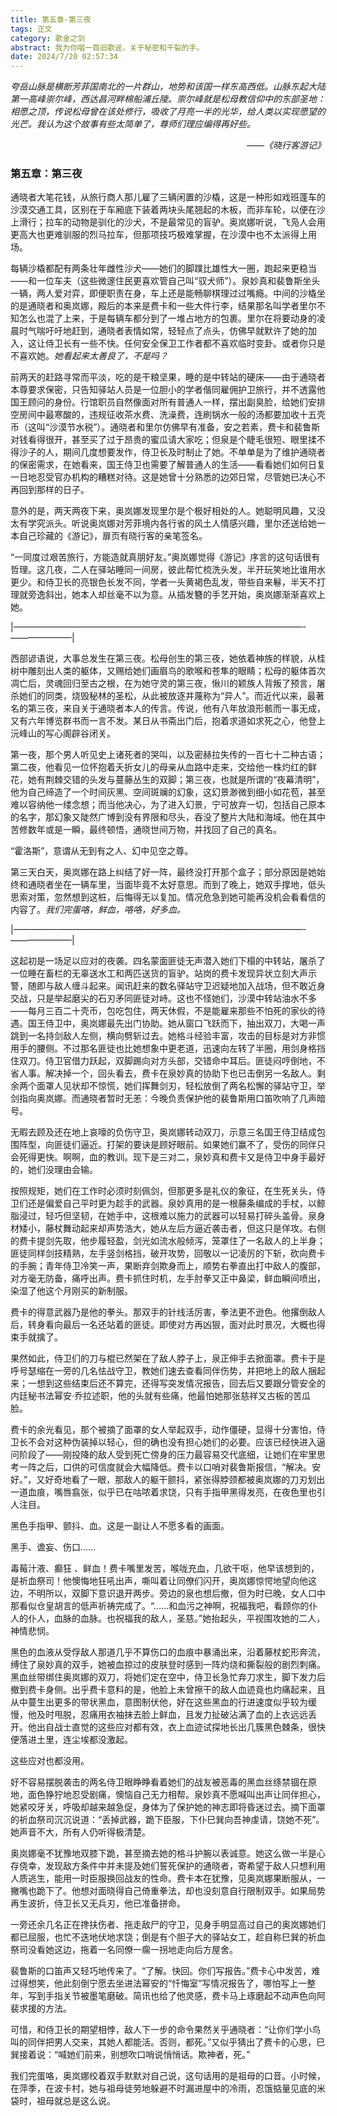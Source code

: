```yaml
---
title: 第五章-第三夜
tags: 正文
category: 歌金之剑
abstract: 我为你唱一首旧歌谣，关于秘密和干裂的手。
date: 2024/7/20 02:57:34
---
```



*夸岳山脉是横断芳菲国南北的一片群山，地势和该国一样东高西低。山脉东起大陆第一高峰崇尔峰，西达昌河畔棉船浦丘陵。崇尔峰就是松母教信仰中的东部圣地：相愿之顶，传说松母曾在该处修行，吸收了月亮一半的光华，给人类以实现愿望的光芒。我认为这个故事有些太简单了，尊师们理应编得再好些。*
*<p align="right"> ——《晓行客游记》</p>*



### 第五章：第三夜


通晓者大笔花钱，从旅行商人那儿雇了三辆闲置的沙橇，这是一种形如戏班蓬车的沙漠交通工具，区别在于车厢底下装着两块头尾翘起的木板，而非车轮，以便在沙上滑行；拉车的动物是驯化的沙犬，不是最常见的盲驴。奥岚娜听说，飞凫人会用更高大也更难驯服的烈马拉车，但那项技巧极难掌握，在沙漠中也不太派得上用场。

每辆沙橇都配有两条壮年雌性沙犬——她们的脚蹼比雄性大一圈，跑起来更稳当——和一位车夫（这些微邃住民更喜欢管自己叫“驭犬师”）。泉妙真和裴鲁斯坐头一辆，两人爱对弈，即便职责在身，车上还是能畅聊棋理过过嘴瘾。中间的沙橇坐的是通晓者和奥岚娜，殿后的本来是费卡和一些大件行李，结果那名叫学者里尔不知怎么也混了上来，于是每辆车都分到了一堆占地方的包裹。里尔在将要动身的凌晨时气喘吁吁地赶到，通晓者表情如常，轻轻点了点头，仿佛早就默许了她的加入，这让侍卫长有一些不快。任何安全保卫工作者都不喜欢临时变卦。或者你只是不喜欢她。*她看起来太善良了，不是吗？*

前两天的赶路寻常而平淡，吃的是干粮坚果，睡的是中转站的硬床——由于通晓者本尊要求保密，只告知驿站人员是一位胆小的学者偕同雇佣护卫旅行，并不透露他国王顾问的身份。行馆职员自然像面对所有普通人一样，摆出副臭脸，给她们安排空房间中最寒酸的，违规征收茶水费、洗澡费，连刷锅水一般的汤都要加收十五壳币（这叫“沙漠节水税”）。通晓者和里尔仿佛早有准备，安之若素，费卡和裴鲁斯对钱看得很开，甚至买了过于昂贵的蜜瓜请大家吃；但泉是个睫毛很短、眼里揉不得沙子的人，期间几度想要发作，侍卫长及时制止了她。不单单是为了维护通晓者的保密需求，在她看来，国王侍卫也需要了解普通人的生活——看看她们如何日复一日地忍受官办机构的糟糕对待。这是她曾十分熟悉的边郊日常，尽管她已决心不再回到那样的日子。

意外的是，两天两夜下来，奥岚娜发现里尔是个极好相处的人。她聪明风趣，又没太有学究派头。听说奥岚娜对芳菲境内各行省的风土人情感兴趣，里尔还送给她一本自己珍藏的《游记》，扉页有晓行客的亲笔签名。

“一同度过艰苦旅行，方能造就真朋好友。”奥岚娜觉得《游记》序言的这句话很有哲理。这几夜，二人在驿站睡同一间房，彼此帮忙梳洗头发，半开玩笑地比谁用水更少。和侍卫长的亮银色长发不同，学者一头黄褐色乱发，带些自来鬈，半天不打理就旁逸斜出，她本人却丝毫不以为意。从插发簪的手艺开始，奥岚娜渐渐喜欢上她。

|—————————————————————————————————-———————|

西部谚语说，大事总发生在第三夜。松母创生的第三夜，她依着神族的样貌，从桂树中雕刻出人类的躯体，又赐给她们画眉鸟的歌喉和苍隼的眼睛；松母的躯体首次凋亡后，灵魂回归至古之根，在为她守灵的第三夜，愀川的颖族人背叛了预言，屠杀她们的同类，烧毁秘林的圣松，从此被放逐并蔑称为“异人”。而近代以来，最著名的第三夜，来自关于通晓者本人的传言。传说，他有八年放浪形骸而一事无成，又有六年博览群书而一言不发。某日从书斋出门后，抱着求道如求死之心，他登上沅峰山的写心阁辟谷闭关。

第一夜，那个男人听见史上诸死者的哭叫，以及密赫拉失传的一百七十二种古语；第二夜，他看见一位怀抱着夭折女儿的母亲从血路中走来，交给他一株灼红的鲜花，她有荆棘交错的头发与蔓藤丛生的双脚；第三夜，也就是所谓的“夜幕清明”，他为自己缔造了一个时间灰黑、空间斑斓的幻象，这幻景渺微到细小如花苞，甚至难以容纳他一缕念想；而当他决心，为了进入幻景，宁可放弃一切，包括自己原本的名字，那幻象又陡然广博到没有界限和尽头，吞没了整片大陆和海域。他在其中苦修数年或是一瞬，最终顿悟，通晓世间万物，并找回了自己的真名。

“霍洛斯”，意谓从无到有之人、幻中见空之尊。

第三天白天，奥岚娜在路上纠结了好一阵，最终没打开那个盒子；部分原因是她始终和通晓者坐在一辆车里，当面毕竟不太好意思。而到了晚上，她双手撑地，低头思索对策，忽然想到这桩，后悔得无以复加。情况危急到她可能再没机会看看信的内容了。*我们完蛋咯，鲜血，咯咯，好多血。*

|—————————————————————————————————-———————|

这起初是一场足以应对的夜袭。四名蒙面匪徒无声潜入她们下榻的中转站，屠杀了一位睡在畜栏的无辜送水工和两匹送货的盲驴。站岗的费卡发现异状立刻大声示警，随即与敌人缠斗起来。闻讯赶来的数名驿站守卫迟疑地加入战场，但不敢近身交战，只是举起磨尖的石刃矛同匪徒对峙。这也不怪她们，沙漠中转站油水不多——每月三百二十壳币，包吃包住，两天休假，不是能雇来那些不怕死的家伙的待遇。国王侍卫中，奥岚娜最先出门协助。她从窗口飞跃而下，抽出双刀，大喝一声跳到一名持剑敌人左侧，横向劈斩过去。她格斗经验丰富，攻击的目标是对方非惯用手的腰侧。不过那名匪徒也比她想象中更老道，迅速向左转了半圈，用剑身格挡住双刀。侍卫官借力跃起，双脚踢向对方头部，交错命中耳后。匪徒闷哼倒地，不省人事。解决掉一个，回头看去，费卡在泉妙真的协助下也已击倒另一名敌人。剩余两个面罩人见状却不惊慌，她们挥舞剑刃，轻松放倒了两名松懈的驿站守卫，举剑指向奥岚娜。而通晓者暂时无恙：今晚负责保护他的裴鲁斯用口笛吹响了几声暗号。

无暇去顾及还在地上哀嚎的负伤守卫，奥岚娜转动双刀，示意三名国王侍卫结成包围阵型，向匪徒们逼近。打架的要诀是顾好眼前。如果她们赢不了，受伤的同伴只会死得更快。啊啊，血的教训。现下是三对二，泉妙真和费卡又是侍卫中身手最好的，她们没理由会输。

按照规矩，她们在工作时必须时刻佩剑，但那更多是礼仪的象征，在生死关头，侍卫们还是偏爱自己平时更为趁手的武器。泉妙真用的是一根藤条编成的手杖，以鲸脂浸过，轻巧但坚韧，在她手中，这根难以施力的武器可以轻易打碎头盖骨。泉身材矮小，藤杖舞动起来却声势浩大，她从左后方逼近袭击者，但这只是佯攻。右侧的费卡提剑先取，他步履轻盈，剑光如流水般倾泻，笼罩住了一名敌人的上半身；匪徒同样剑技精熟，左手竖剑格挡，破开攻势，回敬以一记凌厉的下斩，砍向费卡的手腕；青年侍卫冷笑一声，果断弃剑欺身而上，顺势右拳直出打中敌人的腹部，对方毫无防备，痛呼出声。费卡抓住时机，左手肘拳又正中鼻梁，鲜血瞬间喷出，染湿了他这个月刚买的新制服。

费卡的得意武器乃是他的拳头。那双手的针线活厉害，拳法更不逊色。他撂倒敌人后，转身看向最后一名还站着的匪徒。即使对方再凶狠，面对此时景况，大概也得束手就擒了。

果然如此，侍卫们的刀与棍已然架在了敌人脖子上，泉正伸手去掀面罩。费卡于是呼号瑟缩在一旁的几名怯战守卫，教她们速去查看同伴伤势，并把地上的敌人捆起来；一想到这些结束后还不算完，还得写突发情况报告，回去后又要跟分管安全的内廷秘书法幂安·乔拉述职，他的头就有些痛，他最怕她那张慈祥又古板的苦瓜脸。

费卡的余光看见，那个被摘了面罩的女人举起双手，动作僵硬，显得十分害怕，侍卫长不会对这种伪装掉以轻心，但的确也没有担心她们的必要。应该已经快进入逼问阶段了——刚投降的敌人受到死亡傍身的压力最容易交代底细，让她们在牢里思考一阵之后，口供的可信度就会大幅降低。费卡以口哨对裴鲁斯报信，“解决。安好。”，又好奇地看了一眼，那敌人的躯干颤抖，紧张得脖颈都被奥岚娜的刀刃划出一道血痕，嘴唇翕张，似乎已在咕哝着求饶，只有手指甲黑得发亮，在夜色里也引人注目。

黑色手指甲、颤抖、血。这是一副让人不愿多看的画面。

黑手、谵妄、伤口……

毒莓汁液、癫狂 、鲜血！费卡嘴里发苦，喉咙充血，几欲干呕，他早该想到的，是祈血祭司！他懊悔地狂吼出声，嘶叫着让同僚们闪开，奥岚娜惊愕地望向他这边，不明所以，双脚下意识退开两步。旁边的泉也想后撤，但为时已晚，女人口中那看似仓皇胡言的低声祈祷完成了。“……和血污之神啊，祝福我吧，看顾你的仆人的仆人，血脉的血脉。也祝福我的敌人，圣慈。”她抬起头，平视围攻她的二人，神情悲悯。

黑色的血液从受俘敌人那道几乎不算伤口的血痕中暴涌出来，沿着藤杖蛇形奔流，缚住了泉妙真的双手，她被血掠过的皮肤登时感到一阵灼烧和撕裂般的剧烈刺痛。黑血丝带绑住奥岚娜的双刀，将她们定在空中，侍卫长急忙弃刀求生，脚下发力后撤到费卡身侧。出乎费卡意料的是，他脸上未曾擦干的敌人血迹竟也灼痛起来，且从中蔓生出更多的带状黑血，意图制伏他，好在这些黑血的行进速度似乎较为缓慢，他及时甩脱，忍痛用衣袖抹去脸上鲜血，且发力扯破沾满了血的上衣远远丢开。他出自战士直觉的这些应对都有效，衣上血迹试探地长出几簇黑色棘条，很快便落进土里，连尘埃都没激起。

这些应对也都没用。

好不容易摆脱袭击的两名侍卫眼睁睁看着她们的战友被恶毒的黑血丝绦禁锢在原地，面色狰狞地忍受剧痛，懊恼自己无力相帮。泉妙真不愿喊叫出声让同伴担心，她紧咬牙关，呼吸却越来越急促，身体为了保护她的神志即将昏迷过去。摘下面罩的祈血祭司沉沉说道：“丢掉武器，跪下臣服，下仆巳巽向吾神虔请，饶她不死”。她声音不大，所有人仍听得极清楚。

奥岚娜毫不犹豫地双膝下跪，甚至摘去她的格斗护腕以表诚意。她这么做一半是心存侥幸，发现敌方条件中并未提及她们誓死保护的通晓者，寄希望于敌人只想利用人质逃生，能用一时臣服换回战友的性命。费卡本在犹豫，见奥岚娜果断服从，一撇嘴也跪下了。他想对面晓得自己倚重拳法，却也没刻意自行限制双手。如果局势再生波折，侍卫长又无兵刃，他已准备拼命。

一旁还余几名正在搀扶伤者、拖走敌尸的守卫，见身手明显高过自己的奥岚娜她们都已屈服，也忙不迭地伏地求饶；倒是有个胆子大的驿站女工，趁自称巳巽的祈血祭司没看她这边，拖着一名同僚一瘸一拐地走向后方屋舍。

裴鲁斯的口笛声又轻巧地传来了。“了解。快回。你们写报告。”费卡心中发苦，难过得想笑，他此刻倒宁愿去坐进法幂安的“忏悔室”写情况报告了，哪怕写上一整年，写到手指关节被墨笔磨破。简讯也给了他灵感，费卡马上琢磨起不动声色向阿裴求援的方法。

可惜，和侍卫长的期望相悖，敌人下一步的命令果然关乎通晓者：“让你们学小鸟叫的同伴把男人交来，其她人都能活。否则，都死。”又似乎猜出了费卡的心思，巳巽接着说：“喊她们前来，别想吹口哨说悄悄话。欺神者，死。”

我们完蛋咯，奥岚娜绞着双手默默对自己说，这句话用的是祖母的口音。小时候，在萍季，在波卡村，她与祖母徒劳地躲避不时漏进屋中的冷雨，忍饿掂量见底的米袋时，祖母就总是这么说。

